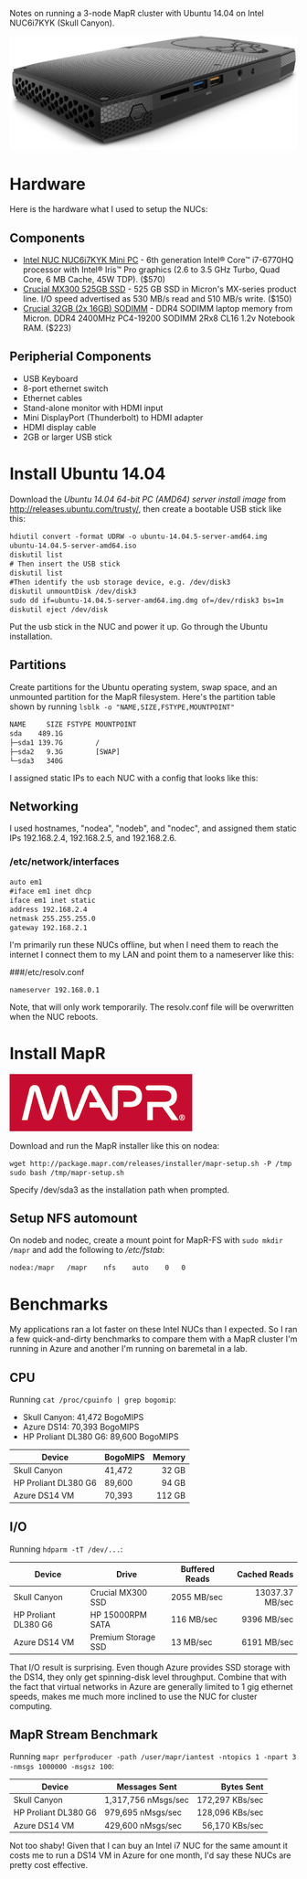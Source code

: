 Notes on running a 3-node MapR cluster with Ubuntu 14.04 on Intel NUC6i7KYK (Skull Canyon).

![skull-canyon](img/skull-canyon.jpg)

# Hardware

Here is the hardware what I used to setup the NUCs:

## Components
* [Intel NUC NUC6i7KYK Mini PC](https://www.amazon.com/dp/B01DJ9XS52/ref=cm_sw_r_tw_dp_x_nwTTybBZ1M1KH) -
  6th generation Intel® Core™ i7-6770HQ processor with Intel® Iris™ Pro graphics (2.6 to 3.5 GHz Turbo, Quad Core,
  6 MB Cache, 45W TDP). ($570)
* [Crucial MX300 525GB SSD](https://www.amazon.com/dp/B01L80DH4G/ref=cm_sw_r_tw_dp_x_JnTTybYVCEPK8) - 525 GB
 SSD in Micron's MX-series product line. I/O speed advertised as 530 MB/s read and 510 MB/s write. ($150)
* [Crucial 32GB (2x 16GB) SODIMM](https://www.amazon.com/dp/B015YPB8ME/ref=cm_sw_r_tw_dp_x_5gTTybB9J0D10) -  DDR4 SODIMM laptop memory from Micron. DDR4 2400MHz PC4-19200 SODIMM 2Rx8 CL16 1.2v Notebook RAM. ($223)

## Peripherial Components
* USB Keyboard
* 8-port ethernet switch
* Ethernet cables
* Stand-alone monitor with HDMI input
* Mini DisplayPort (Thunderbolt) to HDMI adapter
* HDMI display cable
* 2GB or larger USB stick


# Install Ubuntu 14.04
Download the *Ubuntu 14.04 64-bit PC (AMD64) server install image* from http://releases.ubuntu.com/trusty/, then create a bootable USB stick like this:

    hdiutil convert -format UDRW -o ubuntu-14.04.5-server-amd64.img ubuntu-14.04.5-server-amd64.iso
    diskutil list
    # Then insert the USB stick
    diskutil list
    #Then identify the usb storage device, e.g. /dev/disk3
    diskutil unmountDisk /dev/disk3
    sudo dd if=ubuntu-14.04.5-server-amd64.img.dmg of=/dev/rdisk3 bs=1m
    diskutil eject /dev/disk

Put the usb stick in the NUC and power it up. Go through the Ubuntu installation. 

## Partitions
Create partitions for the Ubuntu operating system, swap space, and an unmounted partition for the MapR filesystem. Here's the partition table shown by running `lsblk -o "NAME,SIZE,FSTYPE,MOUNTPOINT"`
    
    NAME     SIZE FSTYPE MOUNTPOINT
    sda    489.1G
    ├─sda1 139.7G        /
    ├─sda2   9.3G        [SWAP]
    └─sda3   340G

I assigned static IPs to each NUC with a config that looks like this:

## Networking
I used hostnames, "nodea", "nodeb", and "nodec", and assigned them static IPs 192.168.2.4, 192.168.2.5, and 192.168.2.6.

### /etc/network/interfaces

    auto em1
    #iface em1 inet dhcp
    iface em1 inet static
    address 192.168.2.4
    netmask 255.255.255.0
    gateway 192.168.2.1

I'm primarily run these NUCs offline, but when I need them to reach the internet I connect them to my LAN and point them to a nameserver like this:

###/etc/resolv.conf

    nameserver 192.168.0.1

Note, that will only work temporarily. The resolv.conf file will be overwritten when the NUC reboots.

# Install MapR

![mapr_logo](img/mapr-red-background-logo.png)

Download and run the MapR installer like this on nodea:

    wget http://package.mapr.com/releases/installer/mapr-setup.sh -P /tmp
    sudo bash /tmp/mapr-setup.sh

Specify /dev/sda3 as the installation path when prompted.

## Setup NFS automount
On nodeb and nodec, create a mount point for MapR-FS with `sudo mkdir /mapr` and add the following to */etc/fstab*:

    nodea:/mapr   /mapr    nfs    auto    0   0


# Benchmarks

My applications ran a lot faster on these Intel NUCs than I expected. So I ran a few quick-and-dirty benchmarks to compare them with a MapR cluster I'm running in Azure and another I'm running on baremetal in a lab.

## CPU
Running `cat /proc/cpuinfo | grep bogomip`:

* Skull Canyon: 41,472 BogoMIPS
* Azure DS14: 70,393 BogoMIPS
* HP Proliant DL380 G6: 89,600 BogoMIPS

| Device                | BogoMIPS | Memory |
|-----------------------|----------|-------:|
| Skull Canyon          | 41,472   | 32 GB  |
| HP Proliant DL380 G6  | 89,600   | 94 GB  |
| Azure DS14 VM         | 70,393   | 112 GB |

## I/O
Running `hdparm -tT /dev/...`:

| Device                | Drive               | Buffered Reads | Cached Reads    |
|-----------------------|---------------------|----------------|----------------:|
| Skull Canyon          | Crucial MX300 SSD   | 2055 MB/sec    | 13037.37 MB/sec |
| HP Proliant DL380 G6  | HP 15000RPM SATA    |   116 MB/sec   |  9396 MB/sec    |
| Azure DS14 VM         | Premium Storage SSD |  13 MB/sec     |  6191 MB/sec    |

That I/O result is surprising. Even though Azure provides SSD storage with the DS14, they only get spinning-disk level throughput. Combine that with the fact that virtual networks in Azure are generally limited to 1 gig ethernet speeds, makes me much more inclined to use the NUC for cluster computing.

## MapR Stream Benchmark
Running `mapr perfproducer -path /user/mapr/iantest -ntopics 1 -npart 3 -nmsgs 1000000 -msgsz 100`:

| Device                | Messages Sent       | Bytes Sent      | 
|-----------------------|---------------------|----------------:|
| Skull Canyon          | 1,317,756 nMsgs/sec | 172,297 KBs/sec |
| HP Proliant DL380 G6  | 979,695 nMsgs/sec   | 128,096 KBs/sec |
| Azure DS14 VM         | 429,600 nMsgs/sec   | 56,170 KBs/sec  |


Not too shaby! Given that I can buy an Intel i7 NUC for the same amount it costs me to run a DS14 VM in Azure for one month, I'd say these NUCs are pretty cost effective. 


